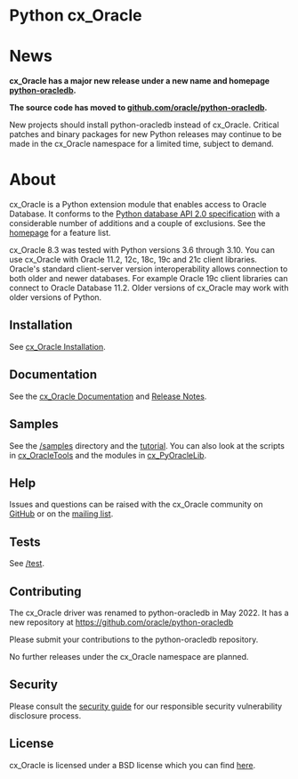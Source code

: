 # Python cx_Oracle

# News

**cx_Oracle has a major new release under a new name and homepage
[python-oracledb](https://oracle.github.io/python-oracledb/).**

**The source code has moved to
[github.com/oracle/python-oracledb](https://github.com/oracle/python-oracledb).**

New projects should install python-oracledb instead of cx_Oracle.  Critical
patches and binary packages for new Python releases may continue to be made in
the cx_Oracle namespace for a limited time, subject to demand.

# About

cx_Oracle is a Python extension module that enables access to Oracle
Database.  It conforms to the [Python database API 2.0
specification][1] with a considerable number of additions and a couple
of exclusions.  See the
[homepage](https://oracle.github.io/python-cx_Oracle/index.html) for a
feature list.

cx_Oracle 8.3 was tested with Python versions 3.6 through 3.10. You can
use cx_Oracle with Oracle 11.2, 12c, 18c, 19c and 21c client libraries.
Oracle's standard client-server version interoperability allows connection to
both older and newer databases. For example Oracle 19c client libraries can
connect to Oracle Database 11.2.   Older versions of cx_Oracle may work with
older versions of Python.

## Installation

See [cx_Oracle Installation][15].

## Documentation

See the [cx_Oracle Documentation][2] and [Release Notes][14].

## Samples

See the [/samples][12] directory and the [tutorial][6].  You can also
look at the scripts in [cx_OracleTools][7] and the modules in
[cx_PyOracleLib][8].

## Help

Issues and questions can be raised with the cx_Oracle community on
[GitHub][9] or on the [mailing list][5].

## Tests

See [/test][11].

## Contributing

The cx_Oracle driver was renamed to python-oracledb in May 2022.  It has a new
repository at https://github.com/oracle/python-oracledb

Please submit your contributions to the python-oracledb repository.

No further releases under the cx_Oracle namespace are planned.

## Security

Please consult the [security guide](./.github/SECURITY.md) for our responsible security
vulnerability disclosure process.

## License

cx_Oracle is licensed under a BSD license which you can find [here][3].

[1]: https://peps.python.org/pep-0249/
[2]: https://cx-oracle.readthedocs.io
[3]: https://github.com/oracle/python-cx_Oracle/blob/main/LICENSE.txt
[5]: https://sourceforge.net/projects/cx-oracle/lists/cx-oracle-users
[6]: https://github.com/oracle/python-cx_Oracle/tree/main/samples/tutorial
[7]: http://cx-oracletools.sourceforge.net
[8]: http://cx-pyoraclelib.sourceforge.net
[9]: https://github.com/oracle/python-cx_Oracle/issues
[11]: https://github.com/oracle/python-cx_Oracle/tree/main/test
[12]: https://github.com/oracle/python-cx_Oracle/tree/main/samples
[14]: https://cx-oracle.readthedocs.io/en/latest/release_notes.html
[15]: https://cx-oracle.readthedocs.io/en/latest/user_guide/installation.html
